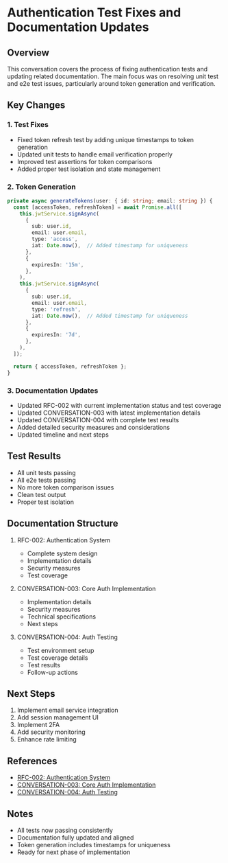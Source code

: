 # Authentication Test Fixes and Documentation Updates

## Overview
This conversation covers the process of fixing authentication tests and updating related documentation. The main focus was on resolving unit test and e2e test issues, particularly around token generation and verification.

## Key Changes

### 1. Test Fixes
- Fixed token refresh test by adding unique timestamps to token generation
- Updated unit tests to handle email verification properly
- Improved test assertions for token comparisons
- Added proper test isolation and state management

### 2. Token Generation
```typescript
private async generateTokens(user: { id: string; email: string }) {
  const [accessToken, refreshToken] = await Promise.all([
    this.jwtService.signAsync(
      {
        sub: user.id,
        email: user.email,
        type: 'access',
        iat: Date.now(),  // Added timestamp for uniqueness
      },
      {
        expiresIn: '15m',
      },
    ),
    this.jwtService.signAsync(
      {
        sub: user.id,
        email: user.email,
        type: 'refresh',
        iat: Date.now(),  // Added timestamp for uniqueness
      },
      {
        expiresIn: '7d',
      },
    ),
  ]);

  return { accessToken, refreshToken };
}
```

### 3. Documentation Updates
- Updated RFC-002 with current implementation status and test coverage
- Updated CONVERSATION-003 with latest implementation details
- Updated CONVERSATION-004 with complete test results
- Added detailed security measures and considerations
- Updated timeline and next steps

## Test Results
- All unit tests passing
- All e2e tests passing
- No more token comparison issues
- Clean test output
- Proper test isolation

## Documentation Structure
1. RFC-002: Authentication System
   - Complete system design
   - Implementation details
   - Security measures
   - Test coverage

2. CONVERSATION-003: Core Auth Implementation
   - Implementation details
   - Security measures
   - Technical specifications
   - Next steps

3. CONVERSATION-004: Auth Testing
   - Test environment setup
   - Test coverage details
   - Test results
   - Follow-up actions

## Next Steps
1. Implement email service integration
2. Add session management UI
3. Implement 2FA
4. Add security monitoring
5. Enhance rate limiting

## References
- [RFC-002: Authentication System](../rfc/RFC-002-Authentication.md)
- [CONVERSATION-003: Core Auth Implementation](./CONVERSATION-003-Core-Auth-Implementation.md)
- [CONVERSATION-004: Auth Testing](./CONVERSATION-004-Auth-Testing.md)

## Notes
- All tests now passing consistently
- Documentation fully updated and aligned
- Token generation includes timestamps for uniqueness
- Ready for next phase of implementation 